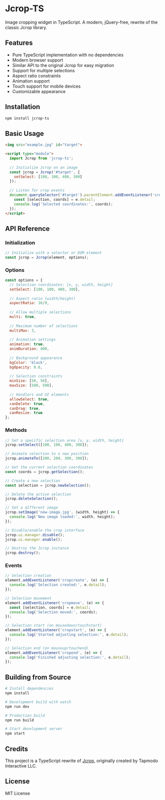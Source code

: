 # Jcrop-TS

Image cropping widget in TypeScript. A modern, jQuery-free, rewrite of the classic Jcrop library.

## Features

- Pure TypeScript implementation with no dependencies
- Modern browser support
- Similar API to the original Jcrop for easy migration
- Support for multiple selections
- Aspect ratio constraints
- Animation support
- Touch support for mobile devices
- Customizable appearance

## Installation

```bash
npm install jcrop-ts
```

## Basic Usage

```html
<img src="example.jpg" id="target">

<script type="module">
  import Jcrop from 'jcrop-ts';
  
  // Initialize Jcrop on an image
  const jcrop = Jcrop('#target', {
    setSelect: [100, 100, 400, 300]
  });
  
  // Listen for crop events
  document.querySelector('#target').parentElement.addEventListener('cropmove', (e) => {
    const [selection, coords] = e.detail;
    console.log('Selected coordinates:', coords);
  });
</script>
```

## API Reference

### Initialization

```js
// Initialize with a selector or DOM element
const jcrop = Jcrop(element, options);
```

### Options

```js
const options = {
  // Selection coordinates: [x, y, width, height]
  setSelect: [100, 100, 400, 300],
  
  // Aspect ratio (width/height)
  aspectRatio: 16/9,
  
  // Allow multiple selections
  multi: true,
  
  // Maximum number of selections
  multiMax: 3,
  
  // Animation settings
  animation: true,
  animDuration: 400,
  
  // Background appearance
  bgColor: 'black',
  bgOpacity: 0.6,
  
  // Selection constraints
  minSize: [50, 50],
  maxSize: [500, 500],
  
  // Handlers and UI elements
  allowSelect: true,
  canDelete: true,
  canDrag: true,
  canResize: true
};
```

### Methods

```js
// Set a specific selection area [x, y, width, height]
jcrop.setSelect([100, 100, 400, 300]);

// Animate selection to a new position
jcrop.animateTo([200, 200, 300, 300]);

// Get the current selection coordinates
const coords = jcrop.getSelection();

// Create a new selection
const selection = jcrop.newSelection();

// Delete the active selection
jcrop.deleteSelection();

// Set a different image
jcrop.setImage('new-image.jpg', (width, height) => {
  console.log('New image loaded:', width, height);
});

// Disable/enable the crop interface
jcrop.ui.manager.disable();
jcrop.ui.manager.enable();

// Destroy the Jcrop instance
jcrop.destroy();
```

### Events

```js
// Selection creation
element.addEventListener('cropcreate', (e) => {
  console.log('Selection created:', e.detail);
});

// Selection movement
element.addEventListener('cropmove', (e) => {
  const [selection, coords] = e.detail;
  console.log('Selection moved:', coords);
});

// Selection start (on mousedown/touchstart)
element.addEventListener('cropstart', (e) => {
  console.log('Started adjusting selection:', e.detail);
});

// Selection end (on mouseup/touchend)
element.addEventListener('cropend', (e) => {
  console.log('Finished adjusting selection:', e.detail);
});
```

## Building from Source

```bash
# Install dependencies
npm install

# Development build with watch
npm run dev

# Production build
npm run build

# Start development server
npm start
```

## Credits

This project is a TypeScript rewrite of [Jcrop](http://jcrop.org/), originally created by Tapmodo Interactive LLC.

## License

MIT License
